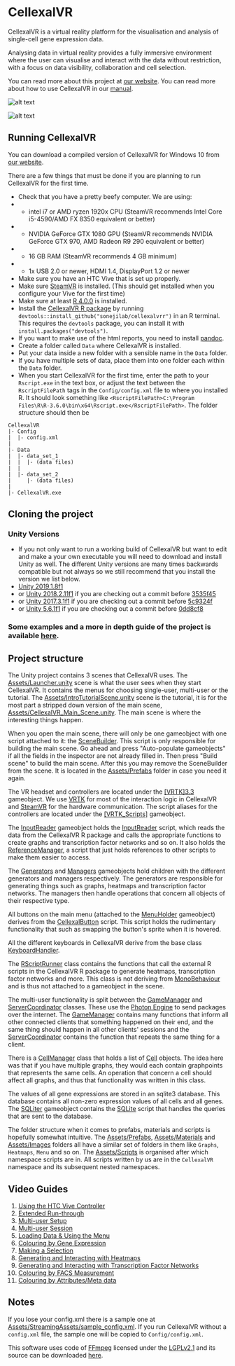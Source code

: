# CellexalVR
CellexalVR is a virtual reality platform for the visualisation and analysis of single-cell gene expression data.

Analysing data in virtual reality provides a fully immersive environment where the user can visualise and interact with the data without restriction, with a focus on data visibility, collaboration and cell selection.

You can read more about this project at [our website](https://cellexalvr.med.lu.se).
You can read more about how to use CellexalVR in our [manual](https://cellexalvr.med.lu.se/manual_introduction).

![alt text](https://www.cellexalvr.med.lu.se/images/multiuser_withglobe_s.png)

![alt text](https://www.cellexalvr.med.lu.se/images/velo2.png)

## Running CellexalVR
You can download a compiled version of CellexalVR for Windows 10 from [our website](https://cellexalvr.med.lu.se/download).

There are a few things that must be done if you are planning to run CellexalVR for the first time.
* Check that you have a pretty beefy computer. We are using:
* * intel i7 or AMD ryzen 1920x CPU (SteamVR recommends Intel Core i5-4590/AMD FX 8350 equivalent or better) 
* * NVIDIA GeForce GTX 1080 GPU (SteamVR recommends NVIDIA GeForce GTX 970, AMD Radeon R9 290 equivalent or better)
* * 16 GB RAM (SteamVR recommends 4 GB minimum)
* * 1x USB 2.0 or newer, HDMI 1.4, DisplayPort 1.2 or newer
* Make sure you have an HTC Vive that is set up properly.
* Make sure [SteamVR](https://steamcommunity.com/steamvr) is installed. (This should get installed when you configure your Vive for the first time)
* Make sure at least [R 4.0.0](https://cran.r-project.org/src/base/R-4/) is installed.
* Install the [CellexalVR R package](https://www.github.com/sonejilab/cellexalvrr) by running `devtools::install_github("sonejilab/cellexalvrr")` in an R terminal. This requires the `devtools` package, you can install it with `install.packages("devtools")`.
* If you want to make use of the html reports, you need to install [pandoc](https://pandoc.org/).
* Create a folder called `Data` where CellexalVR is installed.
* Put your data inside a new folder with a sensible name in the `Data` folder.
* If you have multiple sets of data, place them into one folder each within the `Data` folder.
* When you start CellexalVR for the first time, enter the path to your `Rscript.exe` in the text box, or adjust the text between the `RscriptFilePath` tags in the `Config/config.xml` file to where you installed R. It should look something like `<RscriptFilePath>C:\Program Files\R\R-3.6.0\bin\x64\Rscript.exe</RscriptFilePath>`.
The folder structure should then be
```
CellexalVR
|- Config
|  |- config.xml
|
|- Data
|  |- data_set_1
|  |  |- (data files)
|  |
|  |- data_set_2
|     |- (data files)
|
|- CellexalVR.exe
```

## Cloning the project
### Unity Versions
* If you not only want to run a working build of CellexalVR but want to edit and make a your own executable you will need to download and install Unity as well. The different Unity versions are many times backwards compatible but not always so we still recommend that you install the version we list below.  
* [Unity 2019.1.8f1](https://unity3d.com/get-unity/download/archive)
* or [Unity 2018.2.11f1](https://unity3d.com/get-unity/download/archive) if you are checking out a commit before [3535f45](https://github.com/shambam/cellexalvr/commit/3535f4519b8f8efa2edc37f587a2f543a972e8bb)
* or [Unity 2017.3.1f1](https://unity3d.com/get-unity/download/archive) if you are checking out a commit before [5c9324f](https://github.com/shambam/cellexalvr/commit/5c9324f745c802c3b070b9efdcd2a9e0b0428c2a)
* or [Unity 5.6.1f1](https://unity3d.com/get-unity/download/archive) if you are checking out a commit before [0dd8cf8](https://github.com/shambam/cellexalvr/commit/0dd8cf8f2d382f604dd5cca9ba50c2ec73086284)

### Some examples and a more in depth guide of the project is available [here](https://cellexalvr.med.lu.se/programmers-guide).

## Project structure
The Unity project contains 3 scenes that CellexalVR uses. The [Assets/Launcher.unity](Assets/Launcher.unity) scene is what the user sees when they start CellexalVR. It contains the menus for choosing single-user, multi-user or the tutorial. The [Assets/IntroTutorialScene.unity](Assets/IntroTutorialScene.unity) scene is the tutorial, it is for the most part a stripped down version of the main scene, [Assets/CellexalVR_Main_Scene.unity](Assets/CellexalVR_Main_Scene.unity). The main scene is where the interesting things happen.

When you open the main scene, there will only be one gameobject with one script attached to it: the [SceneBuilder](Assets/Scripts/General/SceneBuilder.cs). This script is only responsible for building the main scene. Go ahead and press "Auto-populate gameobjects" if all the fields in the inspector are not already filled in. Then press "Build scene" to build the main scene. After this you may remove the SceneBuilder from the scene. It is located in the [Assets/Prefabs](Assets/Prefabs) folder in case you need it again.

The VR headset and controllers are located under the [\[VRTK\]3.3](Assets/Prefabs/Environment/[VRTK]3.3.prefab) gameobject. We use [VRTK](https://vrtoolkit.readme.io/) for most of the interaction logic in CellexalVR and [SteamVR](https://steamcommunity.com/steamvr) for the hardware communication. The script aliases for the controllers are located under the [\[VRTK_Scripts\]](Assets/Prefabs/Environment/[VRTK_Scripts].prefab) gameobject.

The [InputReader](Assets/Prefabs/Environment/InputReader.prefab) gameobject holds the [InputReader](Assets/Scripts/AnalysisLogic/InputReader.cs) script, which reads the data from the CellexalVR R package and calls the appropriate functions to create graphs and transcription factor networks and so on. It also holds the [ReferenceManager](Assets/Scripts/General/ReferenceManager.cs), a script that just holds references to other scripts to make them easier to access.

The [Generators](Assets/Prefabs/Environment/Generators.prefab) and [Managers](Assets/Prefabs/Environment/Managers.prefab) gameobjects hold children with the different generators and managers respectively. The generators are responsible for generating things such as graphs, heatmaps and transcription factor networks. The managers then handle operations that concern all objects of their respective type.

All buttons on the main menu (attached to the [MenuHolder](Assets/Prefabs/Environment/MenuHolder.prefab) gameobject) derives from the [CellexalButton](Assets/Scripts/Menu/Buttons/CellexalButton.cs) script. This script holds the rudimentary functionality that such as swapping the button's sprite when it is hovered.<br>

All the different keyboards in CellexalVR derive from the base class [KeyboardHandler](Assets/Scripts/Interaction/KeyboardHandler.cs).

The [RScriptRunner](Assets/Scripts/AnalysisLogic/RScriptRunner.cs) class contains the functions that call the external R scripts in the CellexalVR R package to generate heatmaps, transcription factor networks and more. This class is not deriving from [MonoBehaviour](https://docs.unity3d.com/ScriptReference/MonoBehaviour.html) and is thus not attached to a gameobject in the scene.

The multi-user functionality is split between the [GameManager](Assets/Scripts/General/GameManager.cs) and [ServerCoordinator](Assets/Scripts/Multiplayer/ServerCoordinator.cs) classes. These use the [Photon Engine](https://www.photonengine.com/pun) to send packages over the internet. The [GameManager](Assets/Scripts/General/GameManager.cs) contains many functions that inform all other connected clients that something happened on their end, and the same thing should happen in all other clients' sessions and the [ServerCoordinator](Assets/Scripts/Multiplayer/ServerCoordinator.cs) contains the function that repeats the same thing for a client.

There is a [CellManager](Assets/Scripts/AnalysisLogic/CellManager.cs) class that holds a list of [Cell](Assets/Scripts/AnalysisLogic/Cell.cs) objects. The idea here was that if you have multiple graphs, they would each contain graphpoints that represents the same cells. An operation that concern a cell should affect all graphs, and thus that functionality was written in this class.

The values of all gene expressions are stored in an sqlite3 database. This database contains all non-zero expression values of all cells and all genes. The [SQLiter](Assets/Prefabs/Environment/SQLiter.prefab) gameobject contains the [SQLite](Assets/Scripts/AnalysisLogic/SQLite.cs) script that handles the queries that are sent to the database.

The folder structure when it comes to prefabs, materials and scripts is hopefully somewhat intuitive. The [Assets/Prefabs](Assets/Prefabs), [Assets/Materials](Assets/Materials) and [Assets/Images](Assets/Images) folders all have a similar set of folders in them like <code>Graphs</code>, <code>Heatmaps</code>, <code>Menu</code> and so on. The [Assets/Scripts](Assets/Scripts) is organised after which namespace scripts are in. All scripts written by us are in the <code>CellexalVR</code> namespace and its subsequent nested namespaces.

## Video Guides
1. [Using the HTC Vive Controller](https://www.youtube.com/watch?v=sc-CdIeGr_8)
2. [Extended Run-through](https://www.youtube.com/watch?v=owC2GlwvL7Q)
3. [Multi-user Setup](https://www.youtube.com/watch?v=kyAL0t4VND8)
4. [Multi-user Session](https://www.youtube.com/watch?v=pUTFBEtijXA)
5. [Loading Data & Using the Menu](https://www.youtube.com/watch?v=0kyynx6zSxc)
6. [Colouring by Gene Expression](https://www.youtube.com/watch?v=_hep2RtiiiA)
7. [Making a Selection](https://www.youtube.com/watch?v=IuXZR0dHOiw)
8. [Generating and Interacting with Heatmaps](https://www.youtube.com/watch?v=elpndTvboX8)
9. [Generating and Interacting with Transcription Factor Networks](https://www.youtube.com/watch?v=zzL_xpkbcRE)
10. [Colouring by FACS Measurement](https://www.youtube.com/watch?v=5VGhyjqRxUk)
11. [Colouring by Attributes/Meta data](https://www.youtube.com/watch?v=XesoZI3JE6Q)

## Notes
If you lose your config.xml there is a sample one at [Assets/StreamingAssets/sample_config.xml](Assets/StreamingAssets/sample_config.xml). If you run CellexalVR without a `config.xml` file, the sample one will be copied to `Config/config.xml`.

This software uses code of [FFmpeg](http://ffmpeg.org) licensed under the [LGPLv2.1](http://www.gnu.org/licenses/old-licenses/lgpl-2.1.html) and its source can be downloaded [here](https://www.ffmpeg.org/download.html#get-sources).

